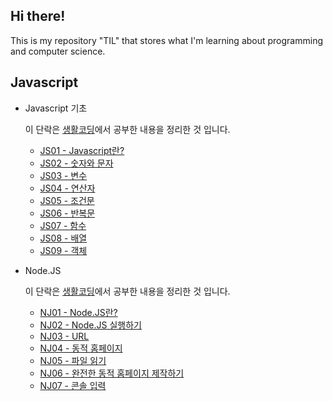 ## Hi there!

This is my repository "TIL" that stores what I'm learning about programming and computer science.

## Javascript

* Javascript 기초

  이 단락은 [생활코딩](https://opentutorials.org/course/743/4647)에서 공부한 내용을 정리한 것 입니다.

  * [JS01 - Javascript란?](https://github.com/kcdevdes/TIL/blob/master/Javascript/JS01-자바스크립트란%3F.md)
  * [JS02 - 숫자와 문자](https://github.com/kcdevdes/TIL/blob/master/Javascript/JS02%20-%20Number%20and%20Character.md)
  * [JS03 - 변수](https://github.com/kcdevdes/TIL/blob/master/Javascript/JS03-Variable.md)
  * [JS04 - 연산자](https://github.com/kcdevdes/TIL/blob/master/Javascript/JS04-Operator.md)
  * [JS05 - 조건문](https://github.com/kcdevdes/TIL/blob/master/Javascript/JS05-IF%2CELSE.md)
  * [JS06 - 반복문](https://github.com/kcdevdes/TIL/blob/master/Javascript/JS06-Repetitive.md)
  * [JS07 - 함수](https://github.com/kcdevdes/TIL/blob/master/Javascript/JS07-Function.md)
  * [JS08 - 배열](https://github.com/kcdevdes/TIL/blob/master/Javascript/JS08-Array.md)
  * [JS09 - 객체](https://github.com/kcdevdes/TIL/blob/master/Javascript/JS09-Dictionary.md)
  
* Node.JS

  이 단락은 [생활코딩](https://opentutorials.org/course/743/4647)에서 공부한 내용을 정리한 것 입니다.

  * [NJ01 - Node.JS란?](https://github.com/kcdevdes/TIL/blob/%23subject_Node.js/nodejs/NJ01-What%20is%20NodeJS.md)
  * [NJ02 - Node.JS 실행하기](https://github.com/kcdevdes/TIL/blob/%23subject_Node.js/nodejs/NJ02-Run%20NodeJS%20WebServer.md)
  * [NJ03 - URL](https://github.com/kcdevdes/TIL/blob/%23subject_Node.js/nodejs/NJ03-URL.md)
  * [NJ04 - 동적 홈페이지](https://github.com/kcdevdes/TIL/blob/%23subject_Node.js/nodejs/NJ04-Dynamic%20Web%20Page.md)
  * [NJ05 - 파일 읽기](https://github.com/kcdevdes/TIL/blob/master/nodejs/NJ05-Read_Files.md)
  * [NJ06 - 완전한 동적 홈페이지 제작하기](https://github.com/kcdevdes/TIL/blob/master/nodejs/NJ06-Make_a_content.md)
  * [NJ07 - 콘솔 입력](https://github.com/kcdevdes/TIL/blob/master/nodejs/NJ07-Console_Input.md)

